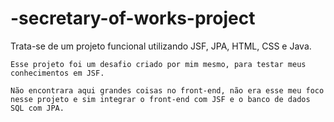 # -secretary-of-works-project
Trata-se de um projeto funcional utilizando JSF, JPA, HTML, CSS e Java.

    Esse projeto foi um desafio criado por mim mesmo, para testar meus conhecimentos em JSF.
    
    Não encontrara aqui grandes coisas no front-end, não era esse meu foco nesse projeto e sim integrar o front-end com JSF e o banco de dados SQL com JPA.
